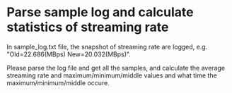 # Parse sample log and calculate statistics of streaming rate

In sample_log.txt file, the snapshot of streaming rate are logged, e.g. "Old=22.686(MBps) New=20.032(MBps)".

Please parse the log file and get all the samples, and calculate the average streaming rate and
maximum/minimum/middle values and what time the maximum/minimum/middle occure.
